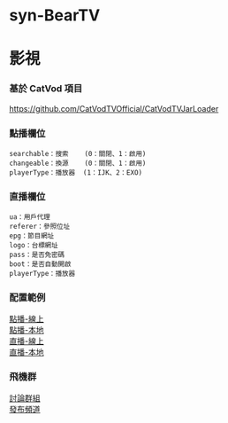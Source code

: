 # syn-BearTV
# 影視

### 基於 CatVod 項目

https://github.com/CatVodTVOfficial/CatVodTVJarLoader

### 點播欄位
<pre><code>searchable：搜索    (0：關閉、1：啟用)  
changeable：換源    (0：關閉、1：啟用)
playerType：播放器  (1：IJK、2：EXO)</code></pre>

### 直播欄位
<pre><code>ua：用戶代理
referer：參照位址
epg：節目網址
logo：台標網址
pass：是否免密碼
boot：是否自動開啟
playerType：播放器</code></pre>

### 配置範例
[點播-線上](other/sample/vod/online.json)  
[點播-本地](other/sample/vod/offline.json)  
[直播-線上](other/sample/live/online.json)  
[直播-本地](other/sample/live/offline.json)

### 飛機群
[討論群組](https://t.me/fongmi_offical)  
[發布頻道](https://t.me/fongmi_release)
